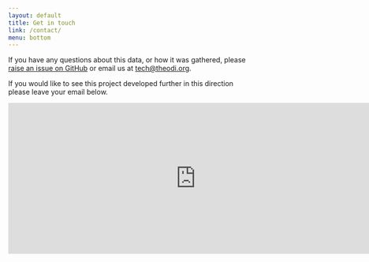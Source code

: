 ```yaml
---
layout: default
title: Get in touch
link: /contact/
menu: bottom
---
```


If you have any questions about this data, or how it was gathered, please [raise an issue on GitHub](http://github.com/theodi/p2p/issues) or email us at [tech@theodi.org](mailto:tech@theodi.org).

If you would like to see this project developed further in this direction please leave your email below.

<iframe src="https://docs.google.com/forms/d/1ga4LLNC4_XMQ7Hm1OHAGwkFogsMIJGZgyMjqb_4tqMk/viewform?embedded=true" width="760" height="306" frameborder="0" marginheight="0" marginwidth="0">Loading...</iframe>